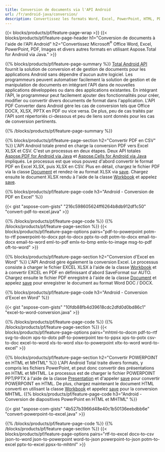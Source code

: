 ```yaml
---
title: Conversion de documents via l'API Android 
url: /fr/android-java/conversion/
description: Convertissez les formats Word, Excel, PowerPoint, HTML, PDF et Image à l'aide de l'API de conversion Android. Android convertit Office docx, xlsx, pptx en PDF. 
---
```


{{< blocks/products/pf/feature-page-wrap >}}
{{< blocks/products/pf/feature-page-header h1="Conversion de documents à l'aide de l'API Android" h2="Convertissez Microsoft<sup>®</sup> Office Word, Excel, PowerPoint, PDF, Images et divers autres formats en utilisant Aspose.Total for Android via Java." >}}

{{% blocks/products/pf/feature-page-summary %}}
[Total Android API](https://products.aspose.com/total/android-java/) fournit la solution de conversion et de gestion de documents pour les applications Android sans dépendre d'aucun autre logiciel. Les programmeurs peuvent automatiser facilement la solution de gestion et de manipulation de documents en intégrant l'API dans de nouvelles applications développées ou dans des applications existantes. En intégrant l'API, le programmeur peut facilement ajouter des fonctionnalités pour créer, modifier ou convertir divers documents de format dans l'application. L'API PDF Converter dans Android gère les cas de conversion tels que Office DOCX, XLSX, PPTX en PDF ou vice versa. De plus, peu de cas traités par l'API sont répertoriés ci-dessous et peu de liens sont donnés pour les cas de conversion pertinents. 

{{% /blocks/products/pf/feature-page-summary  %}}

{{% blocks/products/pf/feature-page-section  h2="Convertir PDF en CSV" %}}
L'API Android totale prend en charge la conversion PDF vers Excel XLSX et CSV. C'est un processus en deux étapes. Deux API totales [Aspose.PDF for Android via Java](https://products.aspose.com/pdf/android-java/) et [Aspose.Cells for Android via Java](https://products.aspose.com/cells/android-java/) impliqués. Le processus est que vous pouvez d'abord convertir le format PDF en Excel XLSX, puis XLSX en CSV. Plus en détail, chargez le fichier PDF via la classe [Document](https://reference.aspose.com/pdf/java/com.aspose.pdf/Document) et rendez-le au format XLSX via [save](https://reference.aspose.com/pdf/java/com.aspose.pdf/Document#save-java.lang.String-com.aspose.pdf.SaveOptions-). Chargez ensuite le document XLSX rendu à l'aide de la classe [Workbook](https://reference.aspose.com/cells/java/com.aspose.cells/Workbook) et appelez [save](https://reference.aspose.com/cells/java/com.aspose.cells/workbook#save(java.lang.String,%20com.aspose.cells.SaveOptions)).

{{% blocks/products/pf/feature-page-code h3="Android - Conversion de PDF en Excel" %}}

{{< gist "aspose-com-gists" "216c598605624ff6264b8db912df1c50" "convert-pdf-to-excel.java" >}}

{{% /blocks/products/pf/feature-page-code  %}}
{{% /blocks/products/pf/feature-page-section %}}
{{< blocks/products/pf/feature-page-options pairs="pdf-to-powerpoint potm-to-rtf powerpoint-to-docx ppt-to-docx pptx-to-odt potm-to-docx email-to-docx email-to-word eml-to-pdf emlx-to-bmp emlx-to-image msg-to-pdf oft-to-word" >}}


{{% blocks/products/pf/feature-page-section  h2="Conversion d'Excel en Word" %}}
L'API Android gère également la conversion Excel. Le processus consiste à charger le fichier EXCEL XLSX à l'aide de la classe [Workbook](https://reference.aspose.com/cells/java/com.aspose.cells/Workbook) et à convertir EXCEL en PDF en définissant d'abord SaveFormat sur AUTO. Chargez ensuite le fichier PDF enregistré à l'aide de la classe [Document](https://reference.aspose.com/pdf/java/com.aspose.pdf/Document) et appelez [save](https://reference.aspose.com/pdf/java/com.aspose.pdf/Document#save-java.lang.String-com.aspose.pdf.SaveOptions-) pour enregistrer le document au format Word DOC / DOCX.

{{% blocks/products/pf/feature-page-code h3="Android - Conversion d'Excel en Word" %}}

{{< gist "aspose-com-gists" "10fdb88fb4d39618cdc2dfd0d0bd86c1" "excel-to-word-conversion.java" >}}

{{% /blocks/products/pf/feature-page-code  %}}
{{% /blocks/products/pf/feature-page-section %}}
{{< blocks/products/pf/feature-page-options pairs="mhtml-to-docm pdf-to-rtf svg-to-docm xps-to-dotx pdf-to-powerpoint tex-to-ppsx xps-to-potx csv-to-doc excel-to-word xls-to-word xlsx-to-powerpoint xltx-to-word word-to-excel" >}}

{{% blocks/products/pf/feature-page-section  h2="Convertir POWERPOINT en HTML et MHTML" %}}
L'API Android Total traite divers formats, y compris les fichiers PowerPoint, et peut donc convertir des présentations en HTML et MHTML. Le processus est de charger le fichier POWERPOINT PPT/PPTX à l'aide de la classe [Presentation](https://reference.aspose.com/slides/java/com.aspose.slides/Presentation) et d'appeler [save](https://reference.aspose.com/slides/java/com.aspose.slides/Presentation#save-java.lang.String-int-com.aspose.slides.ISaveOptions-) pour convertir POWERPOINT en HTML. De plus, chargez maintenant le document HTML converti en utilisant la classe [Workbook](https://reference.aspose.com/cells/java/com.aspose.cells/Workbook) et appelez [save](https://reference.aspose.com/cells/java/com.aspose.cells/) pour la conversion MHTML. 
{{% blocks/products/pf/feature-page-code h3="Android - Conversion de diapositives PowerPoint en HTML et MHTML" %}}

{{< gist "aspose-com-gists" "4b527b3966d48e40c1b50136eebdbb6e" "convert-powerpoint-to-excel.java" >}}


{{% /blocks/products/pf/feature-page-code  %}}
{{% /blocks/products/pf/feature-page-section %}}
{{< blocks/products/pf/feature-page-options pairs="rtf-to-excel docx-to-csv json-to-word json-to-powerpoint word-to-json powerpoint-to-json potm-to-excel pptx-to-excel ppsx-to-mhtml" >}}